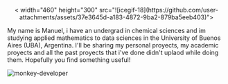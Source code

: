 



 <p align="center">
  < width="460" height="300" src="![icegif-18](https://github.com/user-attachments/assets/37e3645d-a183-4872-9ba2-879ba5eeb403)">
</p>


My name is Manuel, i have an undergrad in chemical sciences and im studying applied mathematics to data sciences in the University of Buenos Aires (UBA), Argentina. 
I'll be sharing my personal proyects, my academic proyects and  all the past proyects that i've done didn't uplaod while doing them. Hopefully you find something useful! 

![monkey-developer](https://github.com/user-attachments/assets/6db7f6f5-e1f7-4056-8a5e-f69607b18b52)
